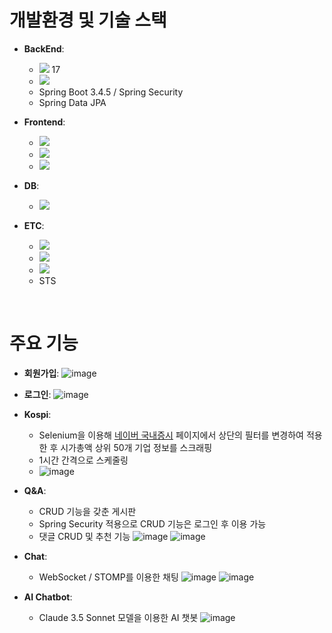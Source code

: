 # 개발환경 및 기술 스택
- **BackEnd**:
  - <img src="https://img.shields.io/badge/java-%23007396.svg?&style=for-the-badge&logo=java&logoColor=white" /> 17
  - <img src="https://img.shields.io/badge/spring-%236DB33F.svg?&style=for-the-badge&logo=spring&logoColor=white" />
  - Spring Boot 3.4.5 / Spring Security
  - Spring Data JPA

- **Frontend**:
  - <img src="https://img.shields.io/badge/javascript-%23F7DF1E.svg?&style=for-the-badge&logo=javascript&logoColor=black" />
  - <img src="https://img.shields.io/badge/thymeleaf-%23005F0F.svg?&style=for-the-badge&logo=thymeleaf&logoColor=white" />
  - <img src="https://img.shields.io/badge/bootstrap-%237952B3.svg?&style=for-the-badge&logo=bootstrap&logoColor=white" />

- **DB**:
  - <img src="https://img.shields.io/badge/mysql-%234479A1.svg?&style=for-the-badge&logo=mysql&logoColor=white" />

- **ETC**:
  - <img src="https://img.shields.io/badge/selenium-%2343B02A.svg?&style=for-the-badge&logo=selenium&logoColor=white" />
  - <img src="https://img.shields.io/badge/gradle-%2302303A.svg?&style=for-the-badge&logo=gradle&logoColor=white" />
  - <img src="https://img.shields.io/badge/git-%23F05032.svg?&style=for-the-badge&logo=git&logoColor=white" />
  - STS

</br>

# 주요 기능
- **회원가입**:
![image](https://github.com/user-attachments/assets/3aced3fb-2cf3-4db9-8bd3-5b215a701ac5)


- **로그인**:
![image](https://github.com/user-attachments/assets/8e4df67d-095f-4baa-a4f8-b8fb4e0cfac2)



- **Kospi**:
  - Selenium을 이용해 <a href="https://finance.naver.com/sise/sise_market_sum.naver" target="_blank">네이버 국내증시</a> 
			페이지에서 상단의 필터를 변경하여 적용한 후 시가총액 상위 50개 기업 정보를 스크래핑
  - 1시간 간격으로 스케줄링
  - ![image](https://github.com/user-attachments/assets/1f3f7c2b-6a14-4ebe-8a7e-6b20771415fc)


- **Q&A**:
  - CRUD 기능을 갖춘 게시판
  - Spring Security 적용으로 CRUD 기능은 로그인 후 이용 가능
  - 댓글 CRUD 및 추천 기능
    ![image](https://github.com/user-attachments/assets/4f6fa1c2-a69c-4cdc-8465-a6c7895357da)
    ![image](https://github.com/user-attachments/assets/76999557-02ca-4843-ad06-9779e62eccca)
    



- **Chat**:
  - WebSocket / STOMP를 이용한 채팅
    ![image](https://github.com/user-attachments/assets/fcea8d8c-eb23-4904-852c-b4d52360dbe1)
    ![image](https://github.com/user-attachments/assets/e720931e-be32-4bb8-81fe-b407a964c3c7)



- **AI Chatbot**:
  - Claude 3.5 Sonnet 모델을 이용한 AI 챗봇
    ![image](https://github.com/user-attachments/assets/28f4ae32-bba4-4e26-bb77-64861cbb6471)



<br/>
<br/>



<br/>
